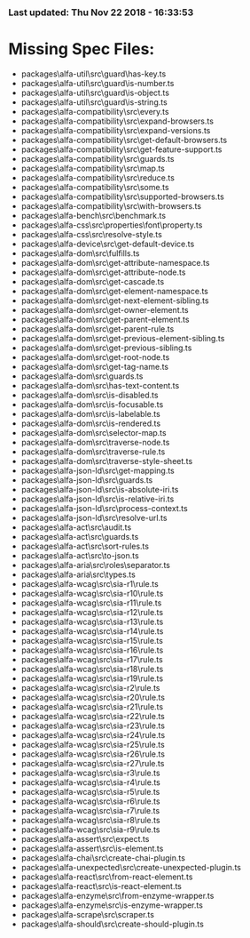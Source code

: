 ### Last updated: Thu Nov 22 2018 - 16:33:53

# Missing Spec Files:

- packages\alfa-util\src\guard\has-key.ts
- packages\alfa-util\src\guard\is-number.ts
- packages\alfa-util\src\guard\is-object.ts
- packages\alfa-util\src\guard\is-string.ts
- packages\alfa-compatibility\src\every.ts
- packages\alfa-compatibility\src\expand-browsers.ts
- packages\alfa-compatibility\src\expand-versions.ts
- packages\alfa-compatibility\src\get-default-browsers.ts
- packages\alfa-compatibility\src\get-feature-support.ts
- packages\alfa-compatibility\src\guards.ts
- packages\alfa-compatibility\src\map.ts
- packages\alfa-compatibility\src\reduce.ts
- packages\alfa-compatibility\src\some.ts
- packages\alfa-compatibility\src\supported-browsers.ts
- packages\alfa-compatibility\src\with-browsers.ts
- packages\alfa-bench\src\benchmark.ts
- packages\alfa-css\src\properties\font\property.ts
- packages\alfa-css\src\resolve-style.ts
- packages\alfa-device\src\get-default-device.ts
- packages\alfa-dom\src\fulfills.ts
- packages\alfa-dom\src\get-attribute-namespace.ts
- packages\alfa-dom\src\get-attribute-node.ts
- packages\alfa-dom\src\get-cascade.ts
- packages\alfa-dom\src\get-element-namespace.ts
- packages\alfa-dom\src\get-next-element-sibling.ts
- packages\alfa-dom\src\get-owner-element.ts
- packages\alfa-dom\src\get-parent-element.ts
- packages\alfa-dom\src\get-parent-rule.ts
- packages\alfa-dom\src\get-previous-element-sibling.ts
- packages\alfa-dom\src\get-previous-sibling.ts
- packages\alfa-dom\src\get-root-node.ts
- packages\alfa-dom\src\get-tag-name.ts
- packages\alfa-dom\src\guards.ts
- packages\alfa-dom\src\has-text-content.ts
- packages\alfa-dom\src\is-disabled.ts
- packages\alfa-dom\src\is-focusable.ts
- packages\alfa-dom\src\is-labelable.ts
- packages\alfa-dom\src\is-rendered.ts
- packages\alfa-dom\src\selector-map.ts
- packages\alfa-dom\src\traverse-node.ts
- packages\alfa-dom\src\traverse-rule.ts
- packages\alfa-dom\src\traverse-style-sheet.ts
- packages\alfa-json-ld\src\get-mapping.ts
- packages\alfa-json-ld\src\guards.ts
- packages\alfa-json-ld\src\is-absolute-iri.ts
- packages\alfa-json-ld\src\is-relative-iri.ts
- packages\alfa-json-ld\src\process-context.ts
- packages\alfa-json-ld\src\resolve-url.ts
- packages\alfa-act\src\audit.ts
- packages\alfa-act\src\guards.ts
- packages\alfa-act\src\sort-rules.ts
- packages\alfa-act\src\to-json.ts
- packages\alfa-aria\src\roles\separator.ts
- packages\alfa-aria\src\types.ts
- packages\alfa-wcag\src\sia-r1\rule.ts
- packages\alfa-wcag\src\sia-r10\rule.ts
- packages\alfa-wcag\src\sia-r11\rule.ts
- packages\alfa-wcag\src\sia-r12\rule.ts
- packages\alfa-wcag\src\sia-r13\rule.ts
- packages\alfa-wcag\src\sia-r14\rule.ts
- packages\alfa-wcag\src\sia-r15\rule.ts
- packages\alfa-wcag\src\sia-r16\rule.ts
- packages\alfa-wcag\src\sia-r17\rule.ts
- packages\alfa-wcag\src\sia-r18\rule.ts
- packages\alfa-wcag\src\sia-r19\rule.ts
- packages\alfa-wcag\src\sia-r2\rule.ts
- packages\alfa-wcag\src\sia-r20\rule.ts
- packages\alfa-wcag\src\sia-r21\rule.ts
- packages\alfa-wcag\src\sia-r22\rule.ts
- packages\alfa-wcag\src\sia-r23\rule.ts
- packages\alfa-wcag\src\sia-r24\rule.ts
- packages\alfa-wcag\src\sia-r25\rule.ts
- packages\alfa-wcag\src\sia-r26\rule.ts
- packages\alfa-wcag\src\sia-r27\rule.ts
- packages\alfa-wcag\src\sia-r3\rule.ts
- packages\alfa-wcag\src\sia-r4\rule.ts
- packages\alfa-wcag\src\sia-r5\rule.ts
- packages\alfa-wcag\src\sia-r6\rule.ts
- packages\alfa-wcag\src\sia-r7\rule.ts
- packages\alfa-wcag\src\sia-r8\rule.ts
- packages\alfa-wcag\src\sia-r9\rule.ts
- packages\alfa-assert\src\expect.ts
- packages\alfa-assert\src\is-element.ts
- packages\alfa-chai\src\create-chai-plugin.ts
- packages\alfa-unexpected\src\create-unexpected-plugin.ts
- packages\alfa-react\src\from-react-element.ts
- packages\alfa-react\src\is-react-element.ts
- packages\alfa-enzyme\src\from-enzyme-wrapper.ts
- packages\alfa-enzyme\src\is-enzyme-wrapper.ts
- packages\alfa-scrape\src\scraper.ts
- packages\alfa-should\src\create-should-plugin.ts
